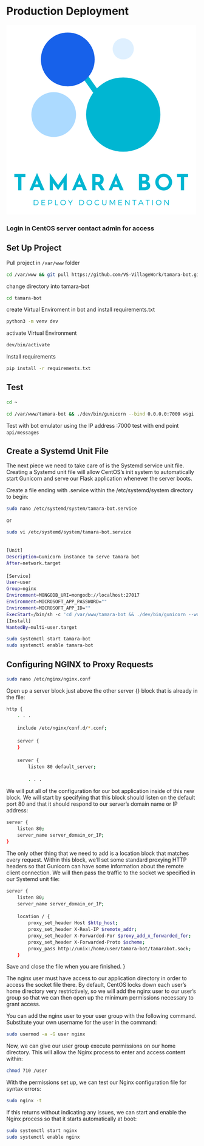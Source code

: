 # Production Deployment

![Tamarabot](https://github.com/VS-VillageWork/tamara-bot/blob/master/mock3.png)

### Login in CentOS server contact admin for access

## Set Up Project

Pull project in `/var/www` folder 

```bash
cd /var/www && git pull https://github.com/VS-VillageWork/tamara-bot.git
```
change directory into tamara-bot

```bash
cd tamara-bot 
```

create Virtual Enviroment in bot and install requirements.txt

```bash
python3 -m venv dev
```
activate Virtual Environment

```bash
dev/bin/activate
```

Install requirements

```bash
pip install -r requirements.txt
```
## Test 

```bash 
cd ~
```

```bash
cd /var/www/tamara-bot && ./dev/bin/gunicorn --bind 0.0.0.0:7000 wsgi
```

Test with bot emulator using the IP address :7000 test with end point `api/messages`


## Create a Systemd Unit File

The next piece we need to take care of is the Systemd service unit file. Creating a Systemd unit file will allow CentOS’s init system to automatically start Gunicorn and serve our Flask application whenever the server boots.

Create a file ending with .service within the /etc/systemd/system directory to begin:

```bash
sudo nano /etc/systemd/system/tamara-bot.service
```

or 

```bash
sudo vi /etc/systemd/system/tamara-bot.service
```


```bash

[Unit]
Description=Gunicorn instance to serve tamara bot
After=network.target

[Service]
User=user
Group=nginx
Environment=MONGODB_URI=mongodb://localhost:27017
Environment=MICROSOFT_APP_PASSWORD=""
Environment=MICROSOFT_APP_ID=""
ExecStart=/bin/sh -c 'cd /var/www/tamara-bot && ./dev/bin/gunicorn --workers 5 --bind unix:tamarabot.sock -m 007 wsgi'
[Install]
WantedBy=multi-user.target
```

```bash
sudo systemctl start tamara-bot
sudo systemctl enable tamara-bot
```

## Configuring NGINX to Proxy Requests

```bash
sudo nano /etc/nginx/nginx.conf
```

Open up a server block just above the other server {} block that is already in the file:
```bash
http {
    . . .

    include /etc/nginx/conf.d/*.conf;

    server {
    }

    server {
        listen 80 default_server;

        . . .
```

We will put all of the configuration for our bot application inside of this new block. We will start by specifying that this block should listen on the default port 80 and that it should respond to our server’s domain name or IP address:

```bash
server {
    listen 80;
    server_name server_domain_or_IP;
}
```

The only other thing that we need to add is a location block that matches every request. Within this block, we’ll set some standard proxying HTTP headers so that Gunicorn can have some information about the remote client connection. We will then pass the traffic to the socket we specified in our Systemd unit file:

```bash
server {
    listen 80;
    server_name server_domain_or_IP;

    location / {
        proxy_set_header Host $http_host;
        proxy_set_header X-Real-IP $remote_addr;
        proxy_set_header X-Forwarded-For $proxy_add_x_forwarded_for;
        proxy_set_header X-Forwarded-Proto $scheme;
        proxy_pass http://unix:/home/user/tamara-bot/tamarabot.sock;
    }
```

Save and close the file when you are finished.
}

The nginx user must have access to our application directory in order to access the socket file there. By default, CentOS locks down each user’s home directory very restrictively, so we will add the nginx user to our user’s group so that we can then open up the minimum permissions necessary to grant access.

You can add the nginx user to your user group with the following command. Substitute your own username for the user in the command:

```bash
sudo usermod -a -G user nginx
```

Now, we can give our user group execute permissions on our home directory. This will allow the Nginx process to enter and access content within:

```bash
chmod 710 /user
```

With the permissions set up, we can test our Nginx configuration file for syntax errors:

```bash
sudo nginx -t
```

If this returns without indicating any issues, we can start and enable the Nginx process so that it starts automatically at boot:

```bash
sudo systemctl start nginx
sudo systemctl enable nginx
```
